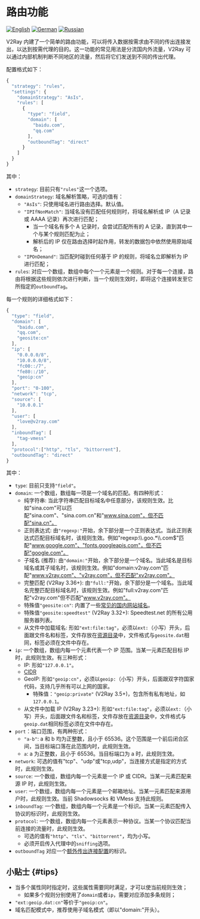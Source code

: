 # 路由功能

[![English][1]][2] [![German][3]][4] [![Russian][5]][6]

[1]: ../resources/english.svg
[2]: https://www.v2ray.com/en/configuration/routing.html
[3]: ../resources/german.svg
[4]: https://www.v2ray.com/de/configuration/routing.html
[5]: ../resources/russian.svg
[6]: https://www.v2ray.com/ru/configuration/routing.html

V2Ray 内建了一个简单的路由功能，可以将传入数据按需求由不同的传出连接发出，以达到按需代理的目的。这一功能的常见用法是分流国内外流量，V2Ray 可以通过内部机制判断不同地区的流量，然后将它们发送到不同的传出代理。

配置格式如下：

```javascript
{
  "strategy": "rules",
  "settings": {
    "domainStrategy": "AsIs",
    "rules": [
      {
        "type": "field",
        "domain": [
          "baidu.com",
          "qq.com"
        ],
        "outboundTag": "direct"
      }
    ]
  }
}
```

其中：

* `strategy`: 目前只有`"rules"`这一个选项。
* `domainStrategy`: 域名解析策略，可选的值有：
  * `"AsIs"`: 只使用域名进行路由选择。默认值。
  * `"IPIfNonMatch"`: 当域名没有匹配任何规则时，将域名解析成 IP（A 记录或 AAAA 记录）再次进行匹配；
    * 当一个域名有多个 A 记录时，会尝试匹配所有的 A 记录，直到其中一个与某个规则匹配为止；
    * 解析后的 IP 仅在路由选择时起作用，转发的数据包中依然使用原始域名；
  * `"IPOnDemand"`: 当匹配时碰到任何基于 IP 的规则，将域名立即解析为 IP 进行匹配；
* `rules`: 对应一个数组，数组中每个一个元素是一个规则。对于每一个连接，路由将根据这些规则依次进行判断，当一个规则生效时，即将这个连接转发至它所指定的`outboundTag`。

每一个规则的详细格式如下：

```javascript
{
  "type": "field",
  "domain": [
    "baidu.com",
    "qq.com",
    "geosite:cn"
  ],
  "ip": [
    "0.0.0.0/8",
    "10.0.0.0/8",
    "fc00::/7",
    "fe80::/10",
    "geoip:cn"
  ],
  "port": "0-100",
  "network": "tcp",
  "source": [
    "10.0.0.1"
  ],
  "user": [
    "love@v2ray.com"
  ],
  "inboundTag": [
    "tag-vmess"
  ],
  "protocol":["http", "tls", "bittorrent"],
  "outboundTag": "direct"
}
```

其中：

* `type`: 目前只支持`"field"`。
* `domain`: 一个数组，数组每一项是一个域名的匹配。有四种形式：
  * 纯字符串: 当此字符串匹配目标域名中任意部分，该规则生效。比如"sina.com"可以匹配"sina.com"、"sina.com.cn"和"www.sina.com"，但不匹配"sina.cn"。
  * 正则表达式: 由`"regexp:"`开始，余下部分是一个正则表达式。当此正则表达式匹配目标域名时，该规则生效。例如"regexp:\\\\.goo.*\\\\.com$"匹配"www.google.com"、"fonts.googleapis.com"，但不匹配"google.com"。
  * 子域名 (推荐): 由`"domain:"`开始，余下部分是一个域名。当此域名是目标域名或其子域名时，该规则生效。例如"domain:v2ray.com"匹配"www.v2ray.com"、"v2ray.com"，但不匹配"xv2ray.com"。
  * 完整匹配 (V2Ray 3.36+): 由`"full:"`开始，余下部分是一个域名。当此域名完整匹配目标域名时，该规则生效。例如"full:v2ray.com"匹配"v2ray.com"但不匹配"www.v2ray.com"。
  * 特殊值`"geosite:cn"`: 内置了一些[常见的国内网站域名](https://www.v2ray.com/links/chinasites/)。
  * 特殊值`"geosite:speedtest"` (V2Ray 3.32+): Speedtest.net 的所有公用服务器列表。
  * 从文件中加载域名: 形如`"ext:file:tag"`，必须以`ext:`（小写）开头，后面跟文件名和标签，文件存放在[资源目录](env.md#asset-location)中，文件格式与`geosite.dat`相同，标签必须在文件中存在。
* `ip`: 一个数组，数组内每一个元素代表一个 IP 范围。当某一元素匹配目标 IP 时，此规则生效。有三种形式：
  * IP: 形如`"127.0.0.1"`。
  * [CIDR](https://en.wikipedia.org/wiki/Classless_Inter-Domain_Routing)
  * GeoIP: 形如`"geoip:cn"`，必须以`geoip:`（小写）开头，后面跟双字符国家代码，支持几乎所有可以上网的国家。
    * 特殊值：`"geoip:private"` (V2Ray 3.5+)，包含所有私有地址，如`127.0.0.1`。
  * 从文件中加载 IP (V2Ray 3.23+): 形如`"ext:file:tag"`，必须以`ext:`（小写）开头，后面跟文件名和标签，文件存放在[资源目录](env.md#asset-location)中，文件格式与`geoip.dat`相同标签必须在文件中存在。
* `port`：端口范围，有两种形式：
  * `"a-b"`: a 和 b 均为正整数，且小于 65536。这个范围是一个前后闭合区间，当目标端口落在此范围内时，此规则生效。
  * `a`: a 为正整数，且小于 65536。当目标端口为 a 时，此规则生效。
* `network`: 可选的值有"tcp"、"udp"或"tcp,udp"，当连接方式是指定的方式时，此规则生效。
* `source`: 一个数组，数组内每一个元素是一个 IP 或 CIDR。当某一元素匹配来源 IP 时，此规则生效。
* `user`: 一个数组，数组内每一个元素是一个邮箱地址。当某一元素匹配来源用户时，此规则生效。当前 Shadowsocks 和 VMess 支持此规则。
* `inboundTag`: 一个数组，数组内每一个元素是一个标识。当某一元素匹配传入协议的标识时，此规则生效。
* `protocol`: 一个数组，数组内每一个元素表示一种协议。当某一个协议匹配当前连接的流量时，此规则生效。
  * 可选的值有`"http"`、`"tls"`、`"bittorrent"`，均为小写。
  * 必须开启传入代理中的`sniffing`选项。
* `outboundTag` 对应一个[额外传出连接配置](02_protocols.md)的标识。

## 小贴士 {#tips}

* 当多个属性同时指定时，这些属性需要同时满足，才可以使当前规则生效；
  * 如果多个规则分别使用了`domain`或者`ip`，需要对应添加多条规则；
* `"ext:geoip.dat:cn"`等价于`"geoip:cn"`。
* 域名匹配模式中，推荐使用子域名模式（即以"domain:"开头）。
